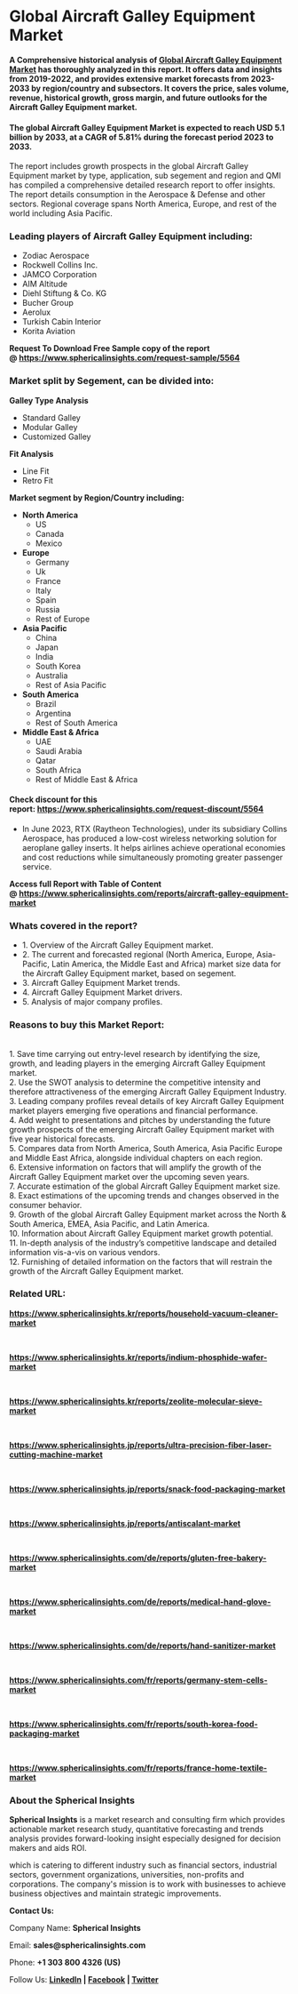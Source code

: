 <h1 class="news-post-title">Global Aircraft Galley Equipment Market</h1>
<p><strong>A Comprehensive historical analysis of&nbsp;<a href="https://www.sphericalinsights.com/reports/aircraft-galley-equipment-market" target="_blank" rel="noopener">Global Aircraft Galley Equipment Market</a>&nbsp;has thoroughly analyzed in this report. It offers data and insights from 2019-2022, and provides extensive market forecasts from 2023-2033 by region/country and subsectors. It covers the price, sales volume, revenue, historical growth, gross margin, and future outlooks for the Aircraft Galley Equipment market.</strong></p>
<h4><strong>The global Aircraft Galley Equipment Market is expected to reach USD 5.1 billion by 2033, at a CAGR of 5.81% during the forecast period 2023 to 2033.</strong></h4>
<p>The report includes growth prospects in the global Aircraft Galley Equipment market by type, application, sub segement and region and QMI has compiled a comprehensive detailed research report to offer insights. The report details consumption in the Aerospace &amp; Defense and other sectors. Regional coverage spans North America, Europe, and rest of the world including Asia Pacific.</p>
<h3><strong>Leading players of Aircraft Galley Equipment including:</strong></h3>
<ul>
<li>Zodiac Aerospace</li>
<li>Rockwell Collins Inc.</li>
<li>JAMCO Corporation</li>
<li>AIM Altitude</li>
<li>Diehl Stiftung &amp; Co. KG</li>
<li>Bucher Group</li>
<li>Aerolux</li>
<li>Turkish Cabin Interior</li>
<li>Korita Aviation</li>
</ul>
<p><strong>Request To Download Free Sample copy of the report @&nbsp;<a href="https://www.sphericalinsights.com/request-sample/5564">https://www.sphericalinsights.com/request-sample/5564</a></strong></p>
<h3><strong>Market split by Segement, can be divided into:</strong></h3>
<p><strong>Galley Type Analysis</strong></p>
<ul>
<li>Standard Galley</li>
<li>Modular Galley</li>
<li>Customized Galley</li>
</ul>
<p><strong>Fit Analysis</strong></p>
<ul>
<li>Line Fit</li>
<li>Retro Fit</li>
</ul>
<p><strong>Market segment by Region/Country including:</strong></p>
<ul>
<li><strong>North America</strong>
<ul>
<li>US</li>
<li>Canada</li>
<li>Mexico</li>
</ul>
</li>
<li><strong>Europe</strong>
<ul>
<li>Germany</li>
<li>Uk</li>
<li>France</li>
<li>Italy</li>
<li>Spain</li>
<li>Russia</li>
<li>Rest of Europe</li>
</ul>
</li>
<li><strong>Asia Pacific</strong>
<ul>
<li>China</li>
<li>Japan</li>
<li>India</li>
<li>South Korea</li>
<li>Australia</li>
<li>Rest of Asia Pacific</li>
</ul>
</li>
<li><strong>South America</strong>
<ul>
<li>Brazil</li>
<li>Argentina</li>
<li>Rest of South America</li>
</ul>
</li>
<li><strong>Middle East &amp; Africa</strong>
<ul>
<li>UAE</li>
<li>Saudi Arabia</li>
<li>Qatar</li>
<li>South Africa</li>
<li>Rest of Middle East &amp; Africa</li>
</ul>
</li>
</ul>
<h4>Check discount for this report:&nbsp;<a href="https://www.sphericalinsights.com/request-discount/5564">https://www.sphericalinsights.com/request-discount/5564</a></h4>
<ul>
<li>In June 2023, RTX (Raytheon Technologies), under its subsidiary Collins Aerospace, has produced a low-cost wireless networking solution for aeroplane galley inserts. It helps airlines achieve operational economies and cost reductions while simultaneously promoting greater passenger service.</li>
</ul>
<p><strong>Access full Report with Table of Content @&nbsp;<a href="https://www.sphericalinsights.com/reports/aircraft-galley-equipment-market">https://www.sphericalinsights.com/reports/aircraft-galley-equipment-market</a>&nbsp;</strong></p>
<h3><strong>Whats covered in the report?</strong></h3>
<ul>
<li>1. Overview of the Aircraft Galley Equipment market.</li>
<li>2. The current and forecasted regional (North America, Europe, Asia-Pacific, Latin America, the Middle East and Africa) market size data for the Aircraft Galley Equipment market, based on segement.</li>
<li>3. Aircraft Galley Equipment Market trends.</li>
<li>4. Aircraft Galley Equipment Market drivers.</li>
<li>5. Analysis of major company profiles.</li>
</ul>
<h3><strong>Reasons to buy this Market Report:</strong></h3>
<p><br />1. Save time carrying out entry-level research by identifying the size, growth, and leading players in the emerging Aircraft Galley Equipment market.<br />2. Use the SWOT analysis to determine the competitive intensity and therefore attractiveness of the emerging Aircraft Galley Equipment Industry.<br />3. Leading company profiles reveal details of key Aircraft Galley Equipment market players emerging five operations and financial performance.<br />4. Add weight to presentations and pitches by understanding the future growth prospects of the emerging Aircraft Galley Equipment market with five year historical forecasts.<br />5. Compares data from North America, South America, Asia Pacific Europe and Middle East Africa, alongside individual chapters on each region.<br />6. Extensive information on factors that will amplify the growth of the Aircraft Galley Equipment market over the upcoming seven years.<br />7. Accurate estimation of the global Aircraft Galley Equipment market size.<br />8. Exact estimations of the upcoming trends and changes observed in the consumer behavior.<br />9. Growth of the global Aircraft Galley Equipment market across the North &amp; South America, EMEA, Asia Pacific, and Latin America.<br />10. Information about Aircraft Galley Equipment market growth potential.<br />11. In-depth analysis of the industry&rsquo;s competitive landscape and detailed information vis-a-vis on various vendors.<br />12. Furnishing of detailed information on the factors that will restrain the growth of the Aircraft Galley Equipment market.</p>
<h3><strong>Related URL:</strong></h3>
<p><strong><a href="https://www.sphericalinsights.kr/reports/household-vacuum-cleaner-market">https://www.sphericalinsights.kr/reports/household-vacuum-cleaner-market</a></strong></p>
<p><strong>&nbsp;</strong></p>
<p><strong><a href="https://www.sphericalinsights.kr/reports/indium-phosphide-wafer-market">https://www.sphericalinsights.kr/reports/indium-phosphide-wafer-market</a></strong></p>
<p><strong>&nbsp;</strong></p>
<p><strong><a href="https://www.sphericalinsights.kr/reports/zeolite-molecular-sieve-market">https://www.sphericalinsights.kr/reports/zeolite-molecular-sieve-market</a></strong></p>
<p><strong>&nbsp;</strong></p>
<p><strong><a href="https://www.sphericalinsights.jp/reports/ultra-precision-fiber-laser-cutting-machine-market">https://www.sphericalinsights.jp/reports/ultra-precision-fiber-laser-cutting-machine-market</a></strong></p>
<p><strong>&nbsp;</strong></p>
<p><strong><a href="https://www.sphericalinsights.jp/reports/snack-food-packaging-market">https://www.sphericalinsights.jp/reports/snack-food-packaging-market</a></strong></p>
<p><strong>&nbsp;</strong></p>
<p><strong><a href="https://www.sphericalinsights.jp/reports/antiscalant-market">https://www.sphericalinsights.jp/reports/antiscalant-market</a></strong></p>
<p><strong>&nbsp;</strong></p>
<p><strong><a href="https://www.sphericalinsights.com/de/reports/gluten-free-bakery-market">https://www.sphericalinsights.com/de/reports/gluten-free-bakery-market</a></strong></p>
<p><strong>&nbsp;</strong></p>
<p><strong><a href="https://www.sphericalinsights.com/de/reports/medical-hand-glove-market">https://www.sphericalinsights.com/de/reports/medical-hand-glove-market</a></strong></p>
<p><strong>&nbsp;</strong></p>
<p><strong><a href="https://www.sphericalinsights.com/de/reports/hand-sanitizer-market">https://www.sphericalinsights.com/de/reports/hand-sanitizer-market</a></strong></p>
<p><strong>&nbsp;</strong></p>
<p><strong><a href="https://www.sphericalinsights.com/fr/reports/germany-stem-cells-market">https://www.sphericalinsights.com/fr/reports/germany-stem-cells-market</a></strong></p>
<p><strong>&nbsp;</strong></p>
<p><strong><a href="https://www.sphericalinsights.com/fr/reports/south-korea-food-packaging-market">https://www.sphericalinsights.com/fr/reports/south-korea-food-packaging-market</a></strong></p>
<p><strong>&nbsp;</strong></p>
<p><strong><a href="https://www.sphericalinsights.com/fr/reports/france-home-textile-market">https://www.sphericalinsights.com/fr/reports/france-home-textile-market</a></strong></p>
<h3><strong>About the Spherical Insights</strong></h3>
<p><strong>Spherical Insights</strong>&nbsp;is a market research and consulting firm which provides actionable market research study, quantitative forecasting and trends analysis provides forward-looking insight especially designed for decision makers and aids ROI.</p>
<p>which is catering to different industry such as financial sectors, industrial sectors, government organizations, universities, non-profits and corporations. The company's mission is to work with businesses to achieve business objectives and maintain strategic improvements.</p>
<p><strong>Contact Us:</strong></p>
<p>Company Name:&nbsp;<strong>Spherical Insights</strong></p>
<p>Email:&nbsp;<strong>sales@sphericalinsights.com</strong></p>
<p>Phone:&nbsp;<strong>+1 303 800 4326 (US)</strong></p>
<p>Follow Us:&nbsp;<strong><a href="https://www.linkedin.com/company/spherical-insight/"><u>LinkedIn</u></a>&nbsp;|&nbsp;<a href="https://www.facebook.com/sphericalinsights22"><u>Facebook</u></a>&nbsp;|&nbsp;<a href="https://twitter.com/SInsights_US"><u>Twitter</u></a></strong></p>
